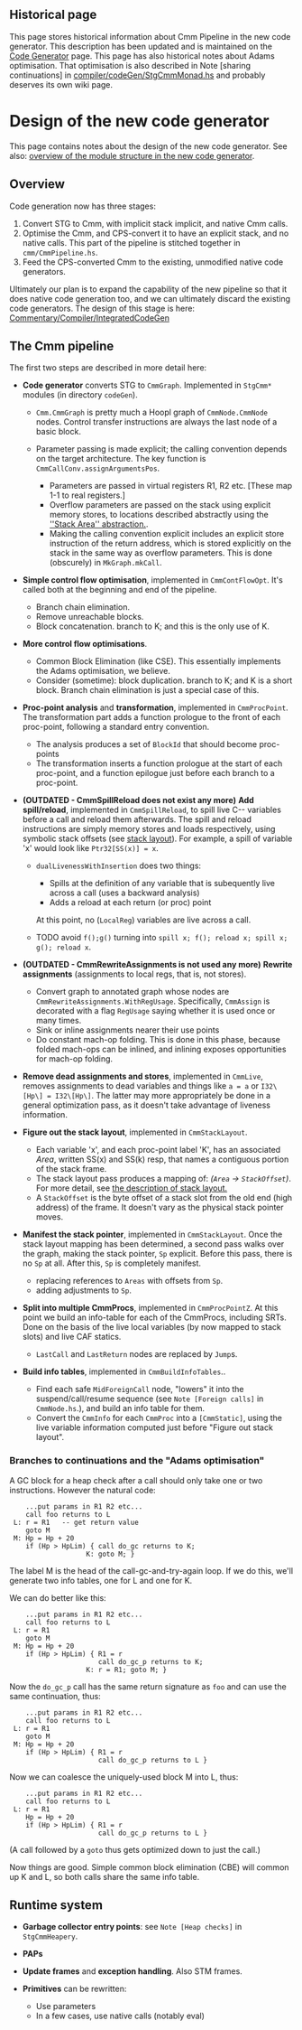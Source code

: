 ## Historical page



This page stores historical information about Cmm Pipeline in the new code generator. This description has been updated and is maintained on the [Code Generator](commentary/compiler/code-gen) page. This page has also historical notes about Adams optimisation. That optimisation is also described in Note \[sharing continuations\] in [compiler/codeGen/StgCmmMonad.hs](/trac/ghc/browser/ghc/compiler/codeGen/StgCmmMonad.hs) and probably deserves its own wiki page.


# Design of the new code generator



This page contains notes about the design of the new code generator.
See also: [overview of the module structure in the new code generator](commentary/compiler/new-code-gen-modules).


## Overview



Code generation now has three stages:


1. Convert STG to Cmm, with implicit stack implicit, and native Cmm calls.
1. Optimise the Cmm, and CPS-convert it to have an explicit stack, and no native calls.
  This part of the pipeline is stitched together in `cmm/CmmPipeline.hs`.
1. Feed the CPS-converted Cmm to the existing, unmodified native code generators.


Ultimately our plan is to expand the capability of the new pipeline so that it does native code generation too, and we can ultimately discard the existing code generators.  The design of this stage is here: [Commentary/Compiler/IntegratedCodeGen](commentary/compiler/integrated-code-gen)


## The Cmm pipeline



The first two steps are described in more detail here:


- **Code generator** converts STG to `CmmGraph`.  Implemented in `StgCmm*` modules (in directory `codeGen`). 

  - `Cmm.CmmGraph` is pretty much a Hoopl graph of `CmmNode.CmmNode` nodes. Control transfer instructions are always the last node of a basic block.
  - Parameter passing is made explicit; the calling convention depends on the target architecture.  The key function is `CmmCallConv.assignArgumentsPos`. 

    - Parameters are passed in virtual registers R1, R2 etc. \[These map 1-1 to real registers.\] 
    - Overflow parameters are passed on the stack using explicit memory stores, to locations described abstractly using the [''Stack Area'' abstraction.](commentary/compiler/stack-areas).   
    - Making the calling convention explicit includes an explicit store instruction of the return address, which is stored explicitly on the stack in the same way as overflow parameters. This is done (obscurely) in `MkGraph.mkCall`.

- **Simple control flow optimisation**, implemented in `CmmContFlowOpt`.  It's called both at the beginning and end of the pipeline.

  - Branch chain elimination.
  - Remove unreachable blocks.
  - Block concatenation.  branch to K; and this is the only use of K.  

- **More control flow optimisations**.

  - Common Block Elimination (like CSE). This essentially implements the Adams optimisation, we believe.
  - Consider (sometime): block duplication.  branch to K; and K is a short block.  Branch chain elimination is just a special case of this.

- **Proc-point analysis** and **transformation**, implemented in `CmmProcPoint`. The transformation part adds a function prologue to the front of each proc-point, following a standard entry convention.

  - The analysis produces a set of `BlockId` that should become proc-points
  - The transformation inserts a function prologue at the start of each proc-point, and a function epilogue just before each branch to a proc-point.

- **(OUTDATED - CmmSpillReload does not exist any more)** **Add spill/reload**, implemented in `CmmSpillReload`, to spill live C-- variables before a call and reload them afterwards.  The spill and reload instructions are simply memory stores and loads respectively, using symbolic stack offsets (see [stack layout](commentary/compiler/stack-areas#aying-out-the-stack)).  For example, a spill of variable 'x' would look like `Ptr32[SS(x)] = x`.

  - `dualLivenessWithInsertion` does two things:

    - Spills at the definition of any variable that is subequently live across a call (uses a backward analysis)
    - Adds a reload at each return (or proc) point

    At this point, no (`LocalReg`) variables are live across a call.
  - TODO avoid  `f();g()` turning into `spill x; f(); reload x; spill x; g(); reload x`.

- **(OUTDATED - CmmRewriteAssignments is not used any more)** **Rewrite assignments** (assignments to local regs, that is, not stores). 

  - Convert graph to annotated graph whose nodes are `CmmRewriteAssignments.WithRegUsage`.  Specifically, `CmmAssign` is decorated with a flag `RegUsage` saying whether it is used once or many times.
  - Sink or inline assignments nearer their use points
  - Do constant mach-op folding. This is done in this phase, because folded mach-ops can be inlined, and inlining exposes opportunities for mach-op folding.

- **Remove dead assignments and stores**, implemented in `CmmLive`, removes assignments to dead variables and things like ``a = a`` or ``I32\[Hp\] = I32\[Hp\]``. The latter may more appropriately be done in a general optimization pass, as it doesn't take advantage of liveness information.

- **Figure out the stack layout**, implemented in `CmmStackLayout`.

  - Each variable 'x', and each proc-point label 'K', has an associated *Area*, written SS(x) and SS(k) resp, that names a contiguous portion of the stack frame.  
  - The stack layout pass produces a mapping of: *(`Area` -\> `StackOffset`)*. For more detail, see [the description of stack layout.](commentary/compiler/stack-areas#aying-out-the-stack)
  - A `StackOffset` is the byte offset of a stack slot from the old end (high address) of the frame.  It doesn't vary as the physical stack pointer moves.

- **Manifest the stack pointer**, implemented in `CmmStackLayout`.  Once the stack layout mapping has been determined, a second pass walks over the graph, making the stack pointer, `Sp` explicit. Before this pass, there is no `Sp` at all.  After this, `Sp` is completely manifest.

  - replacing references to `Areas` with offsets from `Sp`.
  - adding adjustments to `Sp`.


 


- **Split into multiple CmmProcs**, implemented in `CmmProcPointZ`.  At this point we build an info-table for each of the CmmProcs, including SRTs.  Done on the basis of the live local variables (by now mapped to stack slots) and live CAF statics.

  - `LastCall` and `LastReturn` nodes are replaced by `Jump`s.

- **Build info tables**, implemented in `CmmBuildInfoTables`..  

  - Find each safe `MidForeignCall` node, "lowers" it into the suspend/call/resume sequence (see `Note [Foreign calls]` in `CmmNode.hs`.), and build an info table for them.
  - Convert the `CmmInfo` for each `CmmProc` into a `[CmmStatic]`, using the live variable information computed just before "Figure out stack layout".  

### Branches to continuations and the "Adams optimisation"



A GC block for a heap check after a call should only take one or two instructions.
However the natural code:


```wiki
    ...put params in R1 R2 etc...
    call foo returns to L
 L: r = R1   -- get return value
    goto M
 M: Hp = Hp + 20
    if (Hp > HpLim) { call do_gc returns to K;
                   K: goto M; }
```


The label M is the head of the call-gc-and-try-again loop.
If we do this, we'll generate two info tables, one for L and one for K.



We can do better like this:


```wiki
    ...put params in R1 R2 etc...
    call foo returns to L
 L: r = R1
    goto M
 M: Hp = Hp + 20
    if (Hp > HpLim) { R1 = r
                      call do_gc_p returns to K;
                   K: r = R1; goto M; }
```


Now the `do_gc_p` call has the same return signature as `foo`
and can use the same continuation, thus:


```wiki
    ...put params in R1 R2 etc...
    call foo returns to L
 L: r = R1
    goto M
 M: Hp = Hp + 20
    if (Hp > HpLim) { R1 = r
                      call do_gc_p returns to L }
```


Now we can coalesce the uniquely-used block M into L, thus:


```wiki
    ...put params in R1 R2 etc...
    call foo returns to L
 L: r = R1
    Hp = Hp + 20
    if (Hp > HpLim) { R1 = r
                      call do_gc_p returns to L }
```


(A call followed by a `goto` thus gets optimized down to just the call.)



Now things are good.  Simple common block elimination (CBE) will common up K and L, so both calls share the same info table.


## Runtime system


- **Garbage collector entry points**: see `Note [Heap checks]` in `StgCmmHeapery`.

- **PAPs**


 


- **Update frames** and **exception handling**.  Also STM frames.

- **Primitives** can be rewritten:

  - Use parameters
  - In a few cases, use native calls (notably eval)
